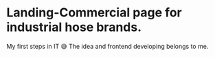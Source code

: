 # Landing-Commercial page for industrial hose brands. 
My first steps in IT :sweat_smile:
The idea and frontend developing belongs to me.
